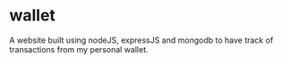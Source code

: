 # wallet
 A website built using nodeJS, expressJS and mongodb to have track of transactions from my personal wallet.
